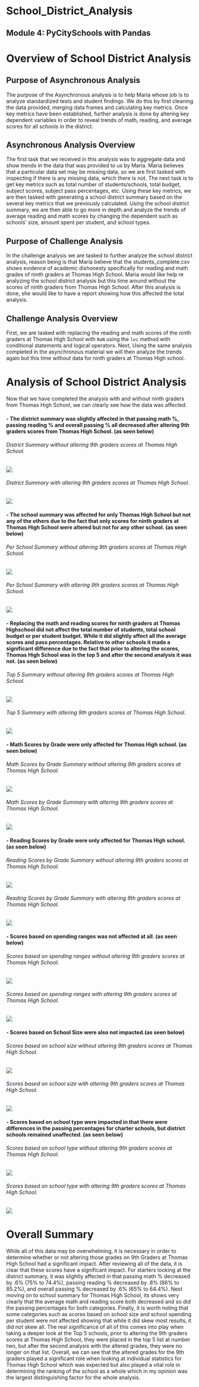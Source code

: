 # School_District_Analysis
## Module 4: PyCitySchools with Pandas

# Overview of School District Analysis

## Purpose of Asynchronous Analysis
The purpose of the Asynchronous analysis is to help Maria whose job is to analyze standardized tests and student findings. We do this by first cleaning the data provided, merging data frames and calculating key metrics. Once key metrics have been established, further analysis is done by altering key dependent variables in order to reveal trends of math, reading, and average scores for all schools in the district.

## Asynchronous Analysis Overview
The first task that we received in this analysis was to aggregate data and show trends in the data that was provided to us by Maria. Maria believes that a particular data set may be missing data, so we are first tasked with inspecting if there is any missing data, which there is not. The next task is to get key metrics such as total number of students/schools, total budget, subject scores, subject pass percentages, etc. Using these key metrics, we are then tasked with generating a school district summary based on the several key metrics that we previously calculated. Using the school district summary, we are then able to go more in depth and analyze the trends of average reading and math scores by changing the dependent such as schools’ size, amount spent per student, and school types.

## Purpose of Challenge Analysis
In the challenge analysis we are tasked to further analyze the school district analysis, reason being is that Maria believe that the students_complete.csv shows evidence of academic dishonesty specifically for reading and math grades of ninth graders at Thomas High School. Maria would like help re analyzing the school district analysis but this time around without the scores of ninth graders from Thomas High School. After this analysis is done, she would like to have a report showing how this affected the total analysis. 

## Challenge Analysis Overview

First, we are tasked with replacing the reading and math scores of the ninth graders at Thomas High School with `NaN` using the `loc` method with conditional statements and logical operators. Next, Using the same analysis completed in the asynchronous material we will then analyze the trends again but this time without data for ninth graders at Thomas High school.


# Analysis of School District Analysis
 
Now that we have completed the analysis with and without ninth graders from Thomas High School, we can clearly see how the data was affected. 

#### - The district summary was slightly affected in that passing math %, passing reading % and overall passing % all decreased after altering 9th graders scores from Thomas High School. (as seen below)

###### District Summary without altering 9th graders scores at Thomas High School.

![](Resources/District_Summary/1st_Analysis.png) 

###### District Summary with altering 9th graders scores at Thomas High School.

![](Resources/District_Summary/2nd_Analysis.png) 

#### - The school summary was affected for only Thomas High School but not any of the others due to the fact that only scores for ninth graders at Thomas High School were altered but not for any other school. (as seen below)

###### Per School Summary without altering 9th graders scores at Thomas High School.

![](Resources/Per_School_Summary/1st_Analysis.png) 

###### Per School Summary with altering 9th graders scores at Thomas High School.

![](Resources/Per_School_Summary/2nd_Analysis.png) 

#### - Replacing the math and reading scores for ninth graders at Thomas Highschool did not affect the total number of students, total school budget or per student budget. While it did slightly affect all the average scores and pass percentages. Relative to other schools it made a significant difference due to the fact that prior to altering the scores, Thomas High School was in the top 5 and after the second analysis it was not. (as seen below)

###### Top 5 Summary without altering 9th graders scores at Thomas High School.

![](Resources/Top_5/1st_Analysis.png) 

###### Top 5 Summary with altering 9th graders scores at Thomas High School.

![](Resources/Top_5/2nd_Analysis.png) 

#### - Math Scores by Grade were only affected for Thomas High school. (as seen below)

###### Math Scores by Grade Summary without altering 9th graders scores at Thomas High School.

![](Resources/Math_Scores_by_Grade/1st_Analysis.png) 

###### Math Scores by Grade Summary with altering 9th graders scores at Thomas High School.

![](Resources/Math_Scores_by_Grade/2nd_Analysis.png) 

#### - Reading Scores by Grade were only affected for Thomas High school. (as seen below)

###### Reading Scores by Grade Summary without altering 9th graders scores at Thomas High School.

![](Resources/Reading_Scores_By_Grade/1st_Analysis.png) 

###### Reading Scores by Grade Summary with altering 9th graders scores at Thomas High School.

![](Resources/Reading_Scores_By_Grade/2nd_Analysis.png) 

#### - Scores based on spending ranges was not affected at all. (as seen below)

###### Scores based on spending ranges without altering 9th graders scores at Thomas High School.

![](Resources/Scores_By_School_Spending/1st_Analysis.png) 

###### Scores based on spending ranges with altering 9th graders scores at Thomas High School.

![](Resources/Scores_By_School_Spending/2nd_Analysis.png) 

#### - Scores based on School Size were also not impacted.(as seen below)

###### Scores based on school size without altering 9th graders scores at Thomas High School.

![](Resources/Scores_By_School_Size/1st_Analysis.png) 

###### Scores based on school size with altering 9th graders scores at Thomas High School.

![](Resources/Scores_By_School_Size/2nd_Analysis.png) 

#### - Scores based on school type were impacted in that there were differences in the passing percentages for charter schools, but district schools remained unaffected. (as seen below)

###### Scores based on school type without altering 9th graders scores at Thomas High School.

![](Resources/Scores_By_school_Type/1st_Analysis.png) 

###### Scores based on school type with altering 9th graders scores at Thomas High School.

![](Resources/Scores_By_school_Type/2nd_Analysis.png) 


# Overall Summary

While all of this data may be overwhelming, it is necessary in order to determine whether or not altering those grades on 9th Graders at Thomas High School had a significant impact. After reviewing all of the data, it is clear that these scores have a significant impact. For starters looking at the district summary, it was slightly affected in that passing math % decreased by .6% (75% to 74.4%), passing reading % decreased by .8% (86% to 85.2%), and overall passing % decreased by .6% (65% to 64.4%). Next moving on to school summary for Thomas High School, its shows very clearly that the average math and reading score both decreased and so did the passing percentages for both categories. Finally, it is worth noting that some categories such as scores based on school size and school spending per student were not affected showing that while it did skew most results, it did not skew all. The real significance of all of this comes into play when taking a deeper look at the Top 5 schools, prior to altering the 9th graders scores at Thomas High School, they were placed in the top 5 list at number two, but after the second analysis with the altered grades, they were no longer on that list. Overall, we can see that the altered grades for the 9th graders played a significant role when looking at individual statistics for Thomas High School which was expected but also played a vital role in determining the ranking of the school as a whole which in my opinion was the largest distinguishing factor for the whole analysis.

